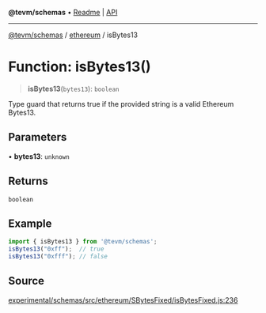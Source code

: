 **@tevm/schemas** • [Readme](../../README.md) \| [API](../../modules.md)

***

[@tevm/schemas](../../README.md) / [ethereum](../README.md) / isBytes13

# Function: isBytes13()

> **isBytes13**(`bytes13`): `boolean`

Type guard that returns true if the provided string is a valid Ethereum Bytes13.

## Parameters

• **bytes13**: `unknown`

## Returns

`boolean`

## Example

```ts
import { isBytes13 } from '@tevm/schemas';
isBytes13("0xff");  // true
isBytes13("0xfff"); // false
````

## Source

[experimental/schemas/src/ethereum/SBytesFixed/isBytesFixed.js:236](https://github.com/evmts/tevm-monorepo/blob/main/experimental/schemas/src/ethereum/SBytesFixed/isBytesFixed.js#L236)
